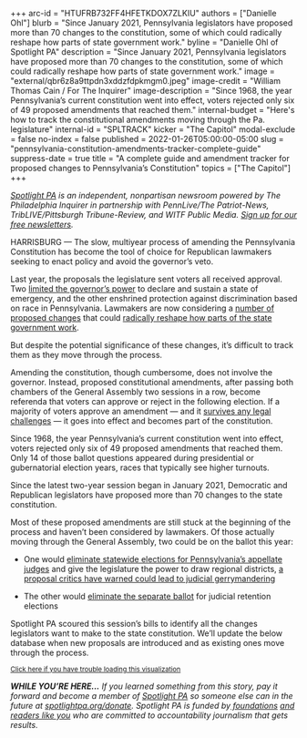 +++
arc-id = "HTUFRB732FF4HFETKDOX7ZLKIU"
authors = ["Danielle Ohl"]
blurb = "Since January 2021, Pennsylvania legislators have proposed more than 70 changes to the constitution, some of which could radically reshape how parts of state government work."
byline = "Danielle Ohl of Spotlight PA"
description = "Since January 2021, Pennsylvania legislators have proposed more than 70 changes to the constitution, some of which could radically reshape how parts of state government work."
image = "external/qbr6z8a9ttpdn3xddzfdpkmgm0.jpeg"
image-credit = "William Thomas Cain / For The Inquirer"
image-description = "Since 1968, the year Pennsylvania’s current constitution went into effect, voters rejected only six of 49 proposed amendments that reached them."
internal-budget = "Here's how to track the constitutional amendments moving through the Pa. legislature"
internal-id = "SPLTRACK"
kicker = "The Capitol"
modal-exclude = false
no-index = false
published = 2022-01-26T05:00:00-05:00
slug = "pennsylvania-constitution-amendments-tracker-complete-guide"
suppress-date = true
title = "A complete guide and amendment tracker for proposed changes to Pennsylvania’s Constitution"
topics = ["The Capitol"]
+++

<a href="https://www.spotlightpa.org/"><i>Spotlight PA</i></a><i> is an independent, nonpartisan newsroom powered by The Philadelphia Inquirer in partnership with PennLive/The Patriot-News, TribLIVE/Pittsburgh Tribune-Review, and WITF Public Media. </i><a href="https://www.spotlightpa.org/newsletters"><i>Sign up for our free newsletters</i></a><i>.</i>

HARRISBURG — The slow, multiyear process of amending the Pennsylvania Constitution has become the tool of choice for Republican lawmakers seeking to enact policy and avoid the governor’s veto.

Last year, the proposals the legislature sent voters all received approval. Two <a href="https://www.spotlightpa.org/news/2021/05/pa-primary-2021-ballot-question-disaster-declaration-results/" target="_blank">limited the governor’s power</a> to declare and sustain a state of emergency, and the other enshrined protection against discrimination based on race in Pennsylvania. Lawmakers are now considering a <a href="https://www.spotlightpa.org/news/2022/01/pennsylvania-tom-wolf-vetoes-republican-legislature/">number of proposed changes</a> that could <a href="https://www.spotlightpa.org/news/2022/01/pennsylvania-constitutional-amendments-voters-id-regulations/">radically reshape how parts of the state government work</a>.

But despite the potential significance of these changes, it’s difficult to track them as they move through the process.

<script src="https://www.spotlightpa.org/embed.js" async></script><div data-spl-embed-version="1" data-spl-src="https://www.spotlightpa.org/embeds/newsletter/"></div>

Amending the constitution, though cumbersome, does not involve the governor. Instead, proposed constitutional amendments, after passing both chambers of the General Assembly two sessions in a row, become referenda that voters can approve or reject in the following election. If a majority of voters approve an amendment — and it <a href="https://www.jurist.org/news/2021/12/pennsylvania-supreme-court-strikes-down-victims-rights-constitutional-amendment/#:~:text=The%20Pennsylvania%20Supreme%20Court%20on,I%20of%20the%20Pennsylvania%20Constitution.&text=Marsy's%20Law%20would%20have%20provided%2015%20new%20constitutional%20rights%20for%20crime%20victims.">survives any legal challenges</a> — it goes into effect and becomes part of the constitution.

Since 1968, the year Pennsylvania’s current constitution went into effect, voters rejected only six of 49 proposed amendments that reached them. Only 14 of those ballot questions appeared during presidential or gubernatorial election years, races that typically see higher turnouts.

Since the latest two-year session began in January 2021, Democratic and Republican legislators have proposed more than 70 changes to the state constitution.

Most of these proposed amendments are still stuck at the beginning of the process and haven’t been considered by lawmakers. Of those actually moving through the General Assembly, two could be on the ballot this year:

- One would <a href="https://www.legis.state.pa.us/cfdocs/billinfo/billinfo.cfm?syear=2021&sind=0&body=H&type=B&bn=0038" target="_blank">eliminate statewide elections for Pennsylvania’s appellate judges</a> and give the legislature the power to draw regional districts, <a href="https://www.spotlightpa.org/news/2021/01/pennsylvania-supreme-court-gerrymandering-judicial-districts/" target="_blank">a proposal critics have warned could lead to judicial gerrymandering</a>

- The other would <a href="https://www.legis.state.pa.us/cfdocs/billinfo/BillInfo.cfm?syear=2021&sind=0&body=S&type=B&bn=551" target="_blank">eliminate the separate ballot</a> for judicial retention elections

Spotlight PA scoured this session’s bills to identify all the changes legislators want to make to the state constitution. We’ll update the below database when new proposals are introduced and as existing ones move through the process.

<script src="https://viz-amendment-tracker.data.spotlightpa.org/embed.js" defer></script><div data-spl-interactive="viz-amendment-tracker"></div><small><a href="https://viz-amendment-tracker.data.spotlightpa.org">Click here if you have trouble loading this visualization</a></small>

<i><b>WHILE YOU’RE HERE...</b></i><i> If you learned something from this story, pay it forward and become a member of </i><a href="https://www.spotlightpa.org/"><i>Spotlight PA</i></a><i> so someone else can in the future at </i><a href="http://spotlightpa.org/donate"><i>spotlightpa.org/donate</i></a><i>. Spotlight PA is funded by</i><a href="https://www.spotlightpa.org/support"><i> foundations</i></a><i> </i><a href="https://www.spotlightpa.org/support"><i>and readers like you</i></a><i> who are committed to accountability journalism that gets results.</i>
